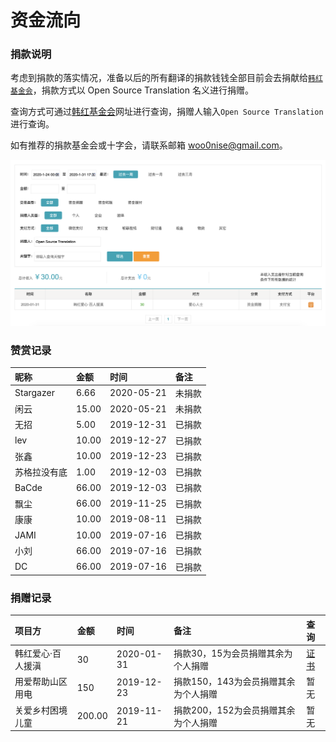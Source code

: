 # 资金流向

### 捐款说明

考虑到捐款的落实情况，准备以后的所有翻译的捐款钱钱全部目前会去捐献给[`韩红基金会`](http://www.hhax.org/)，捐款方式以 Open Source Translation 名义进行捐赠。

查询方式可通过[韩红基金会](http://www.hhax.org/g.html?type=10&URLparamName=%E7%88%B1%E5%BF%83%E6%8D%90%E8%B5%A0)网址进行查询，捐赠人输入`Open Source Translation`进行查询。

如有推荐的捐款基金会或十字会，请联系邮箱 woo0nise@gmail.com。 

![](.gitbook/assets/wx20200131-173347-2x%20%281%29.png)

### 赞赏记录

| 昵称 | 金额 | 时间 | 备注 |
| :--- | :--- | :--- | :--- |
| Stargazer | 6.66 | 2020-05-21 | 未捐款 |
| 闲云 | 15.00 | 2020-05-21 | 未捐款 |
| 无招 | 5.00 | 2019-12-31 | 已捐款 |
| lev | 10.00 | 2019-12-27 | 已捐款 |
| 张鑫 | 10.00 | 2019-12-23 | 已捐款 |
| 苏格拉没有底 | 1.00 | 2019-12-03 | 已捐款 |
| BaCde | 66.00 | 2019-12-03 | 已捐款 |
| 飘尘 | 66.00 | 2019-11-25 | 已捐款 |
| 康康 | 10.00 | 2019-08-11 | 已捐款 |
| JAMI | 10.00 | 2019-07-16 | 已捐款 |
| 小刘 | 66.00 | 2019-07-16 | 已捐款 |
| DC | 66.00 | 2019-07-16 | 已捐款 |

### 捐赠记录

| 项目方 | 金额 | 时间 | 备注 | 查询 |
| :--- | :--- | :--- | :--- | :--- |
| 韩红爱心·百人援滇 | 30 | 2020-01-31 | 捐款30，15为会员捐赠其余为个人捐赠 | [证书](https://img.zhiiyun.com/blog_7ec808170c93ae174947ea5edbd43aef) |
| 用爱帮助山区用电 | 150 | 2019-12-23 | 捐款150，143为会员捐赠其余为个人捐赠 | 暂无 |
| 关爱乡村困境儿童 | 200.00 | 2019-11-21 | 捐款200，152为会员捐赠其余为个人捐赠 | 暂无 |



